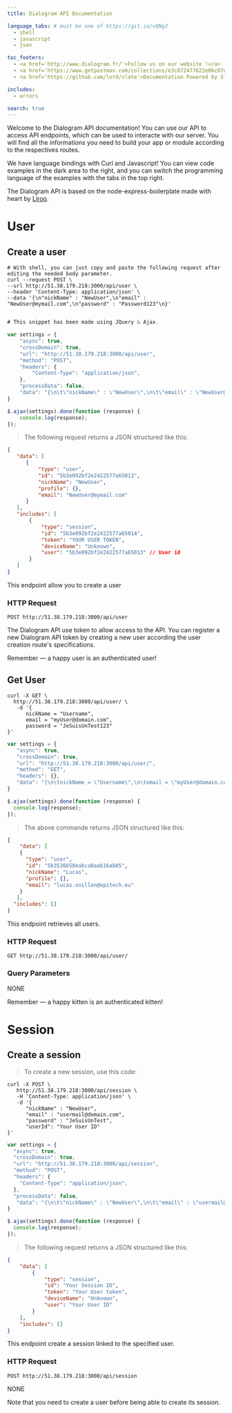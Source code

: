 ```yaml
---
title: Dialogram API Documentation

language_tabs: # must be one of https://git.io/vQNgJ
  - shell
  - javascript
  - json

toc_footers:
  - <a href='http://www.dialogram.fr/'>Follow us on our website !</a>
  - <a href='https://www.getpostman.com/collections/e3c872477622e06c07da'>Get the postman collection !</a>
  - <a href='https://github.com/lord/slate'>Documentation Powered by Slate</a>

includes:
  - errors

search: true
---
```


Welcome to the Dialogram API documentation! You can use our API to access API endpoints, which can be used to interacte with our server. You will find all the informations you need to build your app or module according to the respectives routes.

We have language bindings with Curl and Javascript! You can view code examples in the dark area to the right, and you can switch the programming language of the examples with the tabs in the top right.

The Dialogram API is based on the node-express-boilerplate made with heart by [Liroo](https://github.com/Liroo/node-express-boilerplate).

# User

## Create a user

```shell
# With shell, you can just copy and paste the following request after editing the needed body parameter.
curl --request POST \
--url http://51.38.179.218:3000/api/user \
--header 'Content-Type: application/json' \
--data '{\n"nickName" : "NewUser",\n"email" : "NewUser@mymail.com",\n"password" : "Password123"\n}'
```

```javascript

# This snippet has been made using JQuery & Ajax.

var settings = {
	"async": true,
	"crossDomain": true,
	"url": "http://51.38.179.218:3000/api/user",
	"method": "POST",
	"headers": {
		"Content-Type": "application/json",
	},
	"processData": false,
	"data": "{\n\t\"nickName\" : \"NewUser\",\n\t\"email\" : \"NewUser@mymail.com\",\n\t\"password\		" : \"Password123\"\n}"
}

$.ajax(settings).done(function (response) {
	console.log(response);
});
```
> The following request returns a JSON structured like this:

```json
{
   "data": [
      {
          "type": "user",
          "id": "5b3e092bf2e2422577a65013",
          "nickName": "NewUser",
          "profile": {},
          "email": "NewUser@mymail.com"
      }
   ],
   "includes": [
       {
           "type": "session",
           "id": "5b3e092bf2e2422577a65014",
           "token": "YOUR USER TOKEN",
           "deviceName": "Unknown",
           "user": "5b3e092bf2e2422577a65013" // User id
       }
   ]
}
```

This endpoint allow you to create a user

### HTTP Request

`POST http://51.38.179.218:3000/api/user`

The Dialogram API use token to allow access to the API. You can register a new Dialogram API token by creating a new user according the user creation route's specifications.

<aside class="success">
  Remember — a happy user is an authenticated user!
</aside>

## Get User

```shell
curl -X GET \
  http://51.38.179.218:3000/api/user/ \
   -d '{
      nickName = "Username",
      email = "myUser@domain.com",
      password = "JeSuisUnTest123"
}'
```

```javascript
var settings = {
   "async": true,
   "crossDomain": true,
   "url": "http://51.38.179.218:3000/api/user/",
   "method": "GET",
   "headers": {},
   "data": "{\n\tnickName = \"Username\",\n\temail = \"myUser@domain.com\",\n\tpassword = \"JeSuisUnTest\"\n}"
}

$.ajax(settings).done(function (response) {
  console.log(response);
});
```

> The above commande returns JSON structured like this:

```json
{
    "data": [
    {
      "type": "user",
      "id": "5b3536658eabca0aab16ab05",
      "nickName": "Lucas",
      "profile": {},
      "email": "lucas.onillon@epitech.eu"
    }
   ],
  "includes": []
}
```

This endpoint retrieves all users.

### HTTP Request

`GET http://51.38.179.218:3000/api/user/`

### Query Parameters

NONE

<aside class="success">
Remember — a happy kitten is an authenticated kitten!
</aside>

# Session

## Create a session

> To create a new session, use this code:

```shell
curl -X POST \
   http://51.38.179.218:3000/api/session \
   -H 'Content-Type: application/json' \
   -d '{
      "nickName" : "NewUser",
      "email" : "usermail@domain.com",
      "password" : "JeSuisUnTest",
      "userId": "Your User ID"
}'
```

```javascript
var settings = {
  "async": true,
  "crossDomain": true,
  "url": "http://51.38.179.218:3000/api/session",
  "method": "POST",
  "headers": {
    "Content-Type": "application/json",
  },
  "processData": false,
   "data": "{\n\t\"nickName\" : \"NewUser\",\n\t\"email\" : \"usermail@domain.com\",\n\t\"password\" : \"JeSuisUnTest\",\n\t\"userId\": \"Your User ID\"\n}"
}

$.ajax(settings).done(function (response) {
  console.log(response);
});
```

> The following request returns a JSON structured like this:

```json
{
    "data": [
        {
            "type": "session",
            "id": "Your Session ID",
            "token": "Your User token",
            "deviceName": "Unknown",
            "user": "Your User ID"
        }
    ],
    "includes": []
}
```

This endpoint create a session linked to the specified user.

### HTTP Request

`POST http://51.38.179.218:3000/api/session`

NONE

<aside class="success">
Note that you need to create a user before being able to create its session.
</aside>
